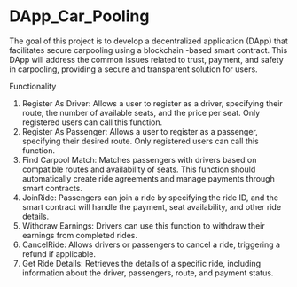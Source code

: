 # DApp_Car_Pooling
The goal of this project is to develop a decentralized application (DApp) that facilitates secure carpooling using a blockchain -based smart contract. This DApp will address the  common issues related to trust, payment, and safety in carpooling, providing a secure and transparent solution for users. 

Functionality  
1. Register As Driver: Allows a user to register as a driver, specifying their route, the number of available seats, and the price per seat. Only registered users can call this function. 
2. Register As Passenger: Allows a user to register as a passenger, specifying their desired route. Only registered users can call this function. 
3. Find Carpool Match: Matches passengers with drivers based on compatible routes and availability of seats. This function should automatically create ride agreements and manage payments through smart contracts.  
4. JoinRide: Passengers can join a ride by specifying the ride ID, and the smart contract will handle the payment, seat availability, and other ride details.
5. Withdraw Earnings: Drivers can use this function to withdraw their earnings from completed rides.
6. CancelRide: Allows drivers or passengers to cancel a ride, triggering a refund if applicable.
7. Get Ride Details: Retrieves the details of a specific ride, including information about the driver, passengers, route, and payment status.  
